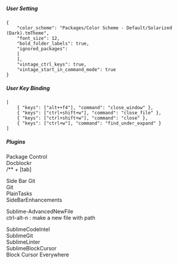 

##### User Setting
```
{
	"color_scheme": "Packages/Color Scheme - Default/Solarized (Dark).tmTheme",
	"font_size": 12,
	"bold_folder_labels": true,
	"ignored_packages":
	[
	],
	"vintage_ctrl_keys": true,
	"vintage_start_in_command_mode": true
}
```

##### User Key Binding
```
[
	{ "keys": ["alt++f4"], "command": "close_window" },
	{ "keys": ["ctrl+shift+w"], "command": "close_file" },
	{ "keys": ["ctrl+shift+w"], "command": "close" },
	{ "keys": ["ctrl+w"], "command": "find_under_expand" }
]
```


##### Plugins
Package Control  
Docblockr  
  /** + [tab]

Side Bar Git  
Git  
PlainTasks  
SideBarEnhancements  

Sublime-AdvancedNewFile  
  ctrl-alt-n : make a new file with path  

SublimeCodeIntel  
SublimeGit  
SublimeLinter  
SublimeBlockCursor  
Block Cursor Everywhere  






